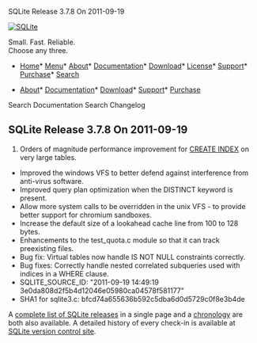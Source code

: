 




SQLite Release 3\.7\.8 On 2011\-09\-19




[![SQLite](../images/sqlite370_banner.gif)](../index.html)


Small. Fast. Reliable.  
Choose any three.


* [Home](../index.html)* [Menu](javascript:void(0))* [About](../about.html)* [Documentation](../docs.html)* [Download](../download.html)* [License](../copyright.html)* [Support](../support.html)* [Purchase](../prosupport.html)* [Search](javascript:void(0))




* [About](../about.html)* [Documentation](../docs.html)* [Download](../download.html)* [Support](../support.html)* [Purchase](../prosupport.html)






Search Documentation
Search Changelog







## SQLite Release 3\.7\.8 On 2011\-09\-19

1. Orders of magnitude performance improvement for [CREATE INDEX](../lang_createindex.html) on
 very large tables.
- Improved the windows VFS to better defend against interference
 from anti\-virus software.
- Improved query plan optimization when the DISTINCT keyword is present.
- Allow more system calls to be overridden in the unix VFS \- to provide
 better support for chromium sandboxes.
- Increase the default size of a lookahead cache line from 100 to 128 bytes.
- Enhancements to the test\_quota.c module so that it can track
 preexisting files.
- Bug fix: Virtual tables now handle IS NOT NULL constraints correctly.
- Bug fixes: Correctly handle nested correlated subqueries used with
 indices in a WHERE clause.
- SQLITE\_SOURCE\_ID:
 "2011\-09\-19 14:49:19 3e0da808d2f5b4d12046e05980ca04578f581177"
- SHA1 for sqlite3\.c: bfcd74a655636b592c5dba6d0d5729c0f8e3b4de



A [complete list of SQLite releases](../changes.html)
 in a single page and a [chronology](../chronology.html) are both also available.
 A detailed history of every
 check\-in is available at
 [SQLite version control site](https://www.sqlite.org/src/timeline).



